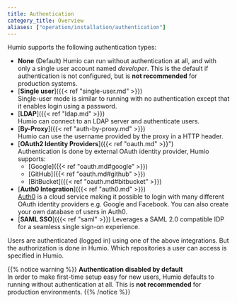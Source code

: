 ```yaml
---
title: Authentication
category_title: Overview
aliases: ["operation/installation/authentication"]
---
```


Humio supports the following authentication types:

* __None__ (Default)
   Humio can run without authentication at all, and with only a single user account named _developer_.
   This is the default if authentication is not configured, but is __not recommended__ for production systems.
* [__Single user__]({{< ref "single-user.md" >}})  
   Single-user mode is similar to running with no authentication except that it enables login using a password.
* [__LDAP__]({{< ref "ldap.md" >}})  
   Humio can connect to an LDAP server and authenticate users.
* [__By-Proxy__]({{< ref "auth-by-proxy.md" >}})  
   Humio can use the username provided by the proxy in a HTTP header.
* [__OAuth2 Identity Providers__]({{< ref "oauth.md" >}}")  
   Authentication is done by external OAuth identity provider, Humio supports:
   - [Google]({{< ref "oauth.md#google" >}})
   - [GitHub]({{< ref "oauth.md#github" >}})
   - [BitBucket]({{< ref "oauth.md#bitbucket" >}})
* [__Auth0 Integration__]({{< ref "auth0.md" >}})  
  [Auth0](https://auth0.com/) is a cloud service making it possible to login with many different OAuth identity providers e.g. Google and Facebook. You can also create your own database of users in Auth0.
* [__SAML SSO__]({{< ref "saml" >}})
  Leverages a SAML 2.0 compatible IDP for a seamless single sign-on experience.

Users are authenticated (logged in) using one of the above integrations.
But the authorization is done in Humio.
Which repositories a user can access is specified in Humio.


{{% notice warning %}}
__Authentication disabled by default__  
In order to make first-time setup easy for new users, Humio defaults to running without authentication
at all. This is __not recommended__ for production environments.
{{% /notice %}}
